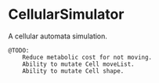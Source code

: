 CellularSimulator
====

A cellular automata simulation.

```
@TODO:
    Reduce metabolic cost for not moving.
    Ability to mutate Cell moveList.
    Ability to mutate Cell shape.
```

